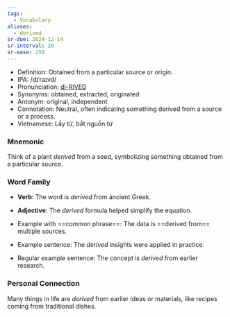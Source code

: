 ```yaml
---
tags:
  - Vocabulary
aliases:
  - derived
sr-due: 2024-12-14
sr-interval: 20
sr-ease: 250
---
```

- Definition: Obtained from a particular source or origin.
- IPA: /dɪˈraɪvd/
- Pronunciation: [di-RIVED](https://www.google.com/search?q=how+to+pronounce=derived)
- Synonyms: obtained, extracted, originated
- Antonym: original, independent
- Connotation: Neutral, often indicating something derived from a source or a process.
- Vietnamese: Lấy từ, bắt nguồn từ

### Mnemonic

Think of a plant *derived* from a seed, symbolizing something obtained from a particular source.

### Word Family

- **Verb**: The word is *derived* from ancient Greek.
- **Adjective**: The *derived* formula helped simplify the equation.
  
- Example with ==common phrase==: The data is ==derived from== multiple sources.
- Example sentence: The *derived* insights were applied in practice.
- Regular example sentence: The concept is *derived* from earlier research.

### Personal Connection

Many things in life are *derived* from earlier ideas or materials, like recipes coming from traditional dishes.
